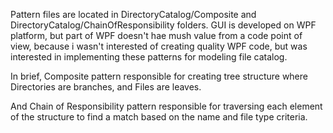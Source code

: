 Pattern files are located in DirectoryCatalog/Composite and DirectoryCatalog/ChainOfResponsibility folders.
GUI is developed on WPF platform, but part of WPF doesn't hae mush value from a code point of view,
because i wasn't interested of creating quality WPF code, but was interested in implementing these patterns
for modeling file catalog.

In brief, Composite pattern responsible for creating tree structure where Directories are branches, and Files are leaves.

And Chain of Responsibility pattern responsible for traversing each element of the structure to find a match based on the name and file type criteria.
